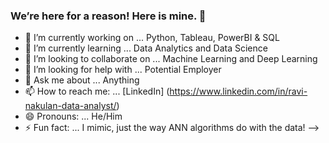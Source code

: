 ### We’re here for a reason! Here is mine. 👋

- 🔭 I’m currently working on ... Python, Tableau, PowerBI & SQL
- 🌱 I’m currently learning ... Data Analytics and Data Science
- 👯 I’m looking to collaborate on ... Machine Learning and Deep Learning 
- 🤔 I’m looking for help with ... Potential Employer
- 💬 Ask me about ... Anything
- 📫 How to reach me: ... [LinkedIn] (https://www.linkedin.com/in/ravi-nakulan-data-analyst/)
- 😄 Pronouns: ... He/Him
- ⚡ Fun fact: ... I mimic, just the way ANN algorithms do with the data! 
-->
